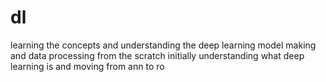 # dl
learning the concepts and understanding the deep learning model making and data processing from the scratch 
initially understanding what deep learning is and moving from ann to ro
